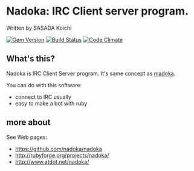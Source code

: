 # Nadoka: IRC Client server program.

Written by SASADA Koichi <ko1 at atdot.net>

[![Gem Version](https://badge.fury.io/rb/nadoka.png)](http://badge.fury.io/rb/nadoka)
[![Build Status](https://travis-ci.org/nadoka/nadoka.png?branch=master)](https://travis-ci.org/nadoka/nadoka)
[![Code Climate](https://codeclimate.com/github/nadoka/nadoka.png)](https://codeclimate.com/github/nadoka/nadoka)

## What's this?

Nadoka is IRC Client Server program.
It's same concept as [madoka](http://www.madoka.org/).

You can do with this software:

- connect to IRC usually
- easy to make a bot with ruby


## more about

See Web pages:

- https://github.com/nadoka/nadoka
- http://rubyforge.org/projects/nadoka/
- http://www.atdot.net/nadoka/
